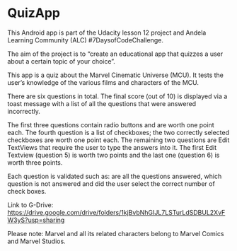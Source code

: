 # QuizApp

This Android app is part of the Udacity lesson 12 project and Andela Learning Community (ALC) #7DaysofCodeChallenge. 

The aim of the project is to “create an educational app that quizzes a user about a certain topic of your choice”.

This app is a quiz about the Marvel Cinematic Universe (MCU). It tests the user’s knowledge of the various films and characters of the MCU.

There are six questions in total. The final score (out of 10) is displayed via a toast message with a list of all the questions that were answered incorrectly.

The first three questions contain radio buttons and are worth one point each. The fourth question is a list of checkboxes; the two correctly selected checkboxes are worth one point each. The remaining two questions are Edit TextViews that require the user to type the answers into it. The first Edit Textview (question 5) is worth two points and the last one (question 6) is worth three points.

Each question is validated such as: are all the questions answered, which question is not answered and did the user select the correct number of check boxes.

Link to G-Drive: https://drive.google.com/drive/folders/1kjBvbNhGIJL7LSTurLdSDBUL2XvFW3yS?usp=sharing

Please note: Marvel and all its related characters belong to Marvel Comics and Marvel Studios.
